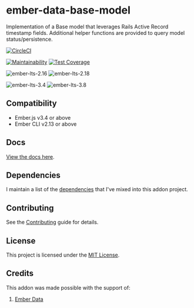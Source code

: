 ember-data-base-model
==============================================================================

Implementation of a Base model that leverages Rails Active Record timestamp fields. Additional helper 
functions are provided to query model status/persistence.

[![CircleCI](https://circleci.com/gh/cybertooth-io/ember-data-base-model.svg?style=svg)](https://circleci.com/gh/cybertooth-io/ember-data-base-model)

[![Maintainability](https://api.codeclimate.com/v1/badges/a5acd1c21cc1fddb227b/maintainability)](https://codeclimate.com/github/cybertooth-io/ember-data-base-model/maintainability)
[![Test Coverage](https://api.codeclimate.com/v1/badges/23ff8a234033724f0ec6/test_coverage)](https://codeclimate.com/github/cybertooth-io/ember-data-base-model/test_coverage)

<!--
![ember-lts-2.4](https://img.shields.io/badge/ember--try-ember--lts--2.4-brightgreen.svg)
![ember-lts-2.8](https://img.shields.io/badge/ember--try-ember--lts--2.8-brightgreen.svg)
![ember-lts-2.12](https://img.shields.io/badge/ember--try-ember--lts--2.12-brightgreen.svg)
-->
![ember-lts-2.16](https://img.shields.io/badge/ember--try-ember--lts--2.16-brightgreen.svg)
![ember-lts-2.18](https://img.shields.io/badge/ember--try-ember--lts--2.18-brightgreen.svg)

![ember-lts-3.4](https://img.shields.io/badge/ember--try-ember--lts--3.4-brightgreen.svg)
![ember-lts-3.8](https://img.shields.io/badge/ember--try-ember--lts--3.8-brightgreen.svg)

Compatibility
------------------------------------------------------------------------------

* Ember.js v3.4 or above
* Ember CLI v2.13 or above

Docs
------------------------------------------------------------------------------

[View the docs here](https://cybertooth-io.github.io/ember-data-base-model/).

Dependencies
------------------------------------------------------------------------------

I maintain a list of the [dependencies](DEPENDENCIES.md) that I've mixed into this addon project.

Contributing
------------------------------------------------------------------------------

See the [Contributing](CONTRIBUTING.md) guide for details.

License
------------------------------------------------------------------------------

This project is licensed under the [MIT License](LICENSE.md).

Credits
------------------------------------------------------------------------------

This addon was made possible with the support of:

1. [Ember Data](https://github.com/emberjs/data)

